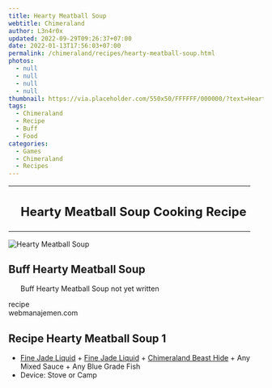 ```yaml
---
title: Hearty Meatball Soup
webtitle: Chimeraland
author: L3n4r0x
updated: 2022-09-29T09:26:37+07:00
date: 2022-01-13T17:56:03+07:00
permalink: /chimeraland/recipes/hearty-meatball-soup.html
photos:
  - null
  - null
  - null
  - null
thumbnail: https://via.placeholder.com/550x50/FFFFFF/000000/?text=Hearty Meatball Soup
tags:
  - Chimeraland
  - Recipe
  - Buff
  - Food
categories:
  - Games
  - Chimeraland
  - Recipes
---
```


<section id="bootstrap-wrapper"><link rel="stylesheet" href="https://cdn.statically.io/gh/dimaslanjaka/Web-Manajemen/40ac3225/css/bootstrap-4.5-wrapper.css"/><div class="row mb-2"><div class="col-md-12 mb-2"><table class="table" id="post-info"><tbody><tr><td></td><td><h1 class="fs-5">Hearty Meatball Soup Cooking Recipe</h1></td></tr></tbody></table></div></div><div class="card mb-2"><div class="row g-0"><div class="col-sm-4 position-relative mb-2"><img src="https://via.placeholder.com/600" class="card-img fit-cover w-100 h-100" alt="Hearty Meatball Soup" data-fancybox="true"/></div><div class="col-sm-8 mb-2"><div class="card-body"><h2 class="card-title fs-5">Buff Hearty Meatball Soup</h2><div class="card-text"><ul>Buff Hearty Meatball Soup not yet written</ul></div><span class="badge rounded-pill bg-dark">recipe</span></div><div class="card-footer text-end text-muted">webmanajemen.com</div></div></div></div><div class="row mb-2"><div class="col-12 col-lg-6 recipe-item mb-2"><div class="card"><div class="card-body"><h2 class="card-title fs-5">Recipe Hearty Meatball Soup 1</h2><div class="card-text"><ul><li><a class="text-decoration-none" href="/chimeraland/materials/fine-jade-liquid.html">Fine Jade Liquid</a><span> + </span><a class="text-decoration-none" href="/chimeraland/materials/fine-jade-liquid.html">Fine Jade Liquid</a><span> + </span><a class="text-decoration-none" href="/chimeraland/materials/chimeraland-beast-hide.html">Chimeraland Beast Hide</a><span> + </span>Any Mixed Sauce<span> + </span>Any Blue Grade Fish</li><li>Device: Stove or Camp</li></ul></div></div></div></div></div></section>